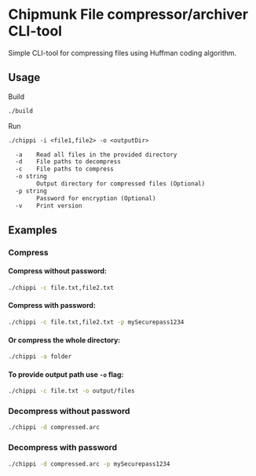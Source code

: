 # Chipmunk File compressor/archiver CLI-tool

Simple CLI-tool for compressing files using Huffman coding algorithm.

## Usage
Build
```bash
./build
```

Run
```txt
./chippi -i <file1,file2> -o <outputDir>
```

```txt
  -a    Read all files in the provided directory
  -d    File paths to decompress
  -c    File paths to compress
  -o string
        Output directory for compressed files (Optional)
  -p string
        Password for encryption (Optional)
  -v    Print version
```
## Examples
### Compress
#### Compress without password:
```bash
./chippi -c file.txt,file2.txt
```
#### Compress with password:
```bash
./chippi -c file.txt,file2.txt -p mySecurepass1234
```
#### Or compress the whole directory:
```bash
./chippi -a folder
```
#### To provide output path use `-o` flag:
```bash
./chippi -c file.txt -o output/files
```
### Decompress without password
```bash
./chippi -d compressed.arc
```
### Decompress with password
```bash
./chippi -d compressed.arc -p mySecurepass1234
```




